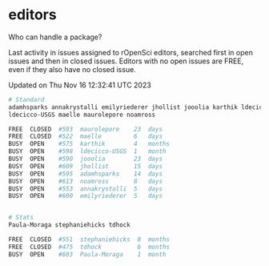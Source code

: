 # editors

Who can handle a package?

Last activity in issues assigned to rOpenSci editors, searched first in open
issues and then in closed issues. Editors with no open issues are FREE, even if
they also have no closed issue.


Updated on Thu Nov 16 12:32:41 UTC 2023

```bash
# Standard
adamhsparks annakrystalli emilyriederer jhollist jooolia karthik ldecicco
ldecicco-USGS maelle maurolepore noamross

FREE  CLOSED  #593  maurolepore    23  days
FREE  CLOSED  #522  maelle         6   days
BUSY  OPEN    #575  karthik        4   months
BUSY  OPEN    #598  ldecicco-USGS  1   month
BUSY  OPEN    #590  jooolia        23  days
BUSY  OPEN    #609  jhollist       15  days
BUSY  OPEN    #595  adamhsparks    14  days
BUSY  OPEN    #613  noamross       8   days
BUSY  OPEN    #553  annakrystalli  5   days
BUSY  OPEN    #600  emilyriederer  5   days


# Stats
Paula-Moraga stephaniehicks tdhock

FREE  CLOSED  #551  stephaniehicks  8  months
FREE  CLOSED  #475  tdhock          6  months
BUSY  OPEN    #603  Paula-Moraga    1  month
```

